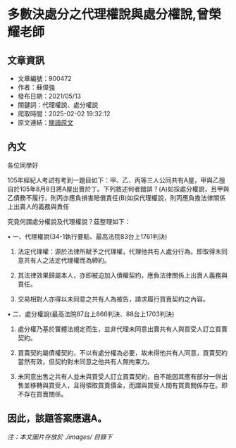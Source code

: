 # 多數決處分之代理權說與處分權說,曾榮耀老師

## 文章資訊
- 文章編號：900472
- 作者：蘇偉強
- 發布日期：2021/05/13
- 關鍵詞：代理權說、處分權說
- 爬取時間：2025-02-02 19:32:12
- 原文連結：[閱讀原文](https://real-estate.get.com.tw/Columns/detail.aspx?no=900472)

## 內文
各位同學好

105年經紀人考試有考到一題目如下：甲、乙、丙等三人公同共有A屋，甲與乙擅自於105年8月8日將A屋出賣於丁。下列敘述何者錯誤？(A)如採處分權說，且甲與乙債務不履行，則丙亦應負損害賠償責任(B)如採代理權說，則丙應負擔法律關係上出賣人的義務與責任

究竟何謂處分權說及代理權說？茲整理如下：

• 一、代理權說(34-1執行要點、最高法院83台上1761判決)

1. 法定代理權：源於法律所賦予之代理權，代理他共有人處分行為。即取得未同意共有人之法定代理權而為締約。

2. 其法律效果歸屬本人，亦即被迫加入債權契約，應負法律關係上出賣人義務與責任。

3. 交易相對人亦得以未同意之共有人為被告，請求履行買賣契約之內容。

• 二、處分權說(最高法院87台上866判決、88台上1703判決)

1. 處分權乃基於實體法規定而生，並非代理未同意出賣共有人與買受人訂立買賣契約。

2. 買賣契約屬債權契約，不以有處分權為必要，故未得他共有人同意，買賣契約當然有效，但契約對未同意之他共有人無拘束力。

3. 未同意出售之共有人並未與買受人訂立買賣契約，自不能因其應有部分一併出售並移轉與買受人，且得領取買賣價金，而謂與買受人間有買賣關係存在。即不存在買賣關係。

因此，該題答案應選A。
---
*注：本文圖片存放於 ./images/ 目錄下*
